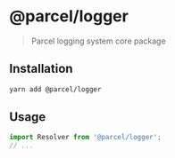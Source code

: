 # @parcel/logger

> Parcel logging system core package

## Installation

```sh
yarn add @parcel/logger
```

## Usage

```js
import Resolver from '@parcel/logger';
// ...
```
